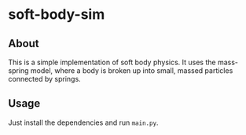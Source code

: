 # soft-body-sim

## About

This is a simple implementation of soft body physics. It uses the mass-spring model, where a body is broken up into small, massed particles connected by springs.

## Usage

Just install the dependencies and run `main.py`.
